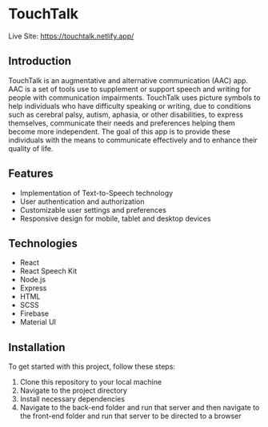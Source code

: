 # TouchTalk

Live Site: https://touchtalk.netlify.app/

## Introduction 
TouchTalk is an augmentative and alternative communication (AAC) app. AAC is a set of tools use to supplement or support speech and writing for people with communication impairments. TouchTalk uses picture symbols to help individuals who have difficulty speaking or writing, due to conditions such as cerebral palsy, autism, aphasia, or other disabilities, to express themselves, communicate their needs and preferences helping them become more independent.  The goal of this app is to provide these individuals with the means to communicate effectively and to enhance their quality of life.

## Features
- Implementation of Text-to-Speech technology 
- User authentication and authorization
- Customizable user settings and preferences
- Responsive design for mobile, tablet and desktop devices

## Technologies 
- React
- React Speech Kit
- Node.js
- Express
- HTML
- SCSS
- Firebase
- Material UI

## Installation
To get started with this project, follow these steps:
1. Clone this repository to your local machine 
2. Navigate to the project directory 
3. Install necessary dependencies
4. Navigate to the back-end folder and run that server and then navigate to the front-end folder and run that server to be directed to a browser